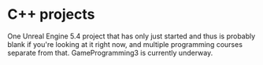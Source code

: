 # C++ projects
One Unreal Engine 5.4 project that has only just started and thus is probably blank if you're looking at it right now, and multiple programming courses separate from that.
GameProgramming3 is currently underway.